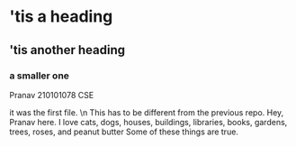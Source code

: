 # 'tis a heading

## 'tis another heading

### a smaller one

Pranav 
210101078
CSE

it was the first file. \n
This has to be different from the previous repo. 
Hey, Pranav here.
I love cats, dogs, houses, buildings, libraries, books, gardens, trees,
roses, and peanut butter
Some of these things are true.
